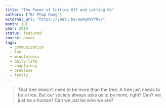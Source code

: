 ```yaml
---
title: "The Power of Cutting Off and Letting Go"
authors: ["Br Phap Dung"]
external_url: "https://youtu.be/ewXqVUVY9vs"
month: jul
year: 2018
status: featured
course: power
tags:
  - communication
  - lay
  - mindfulness
  - daily-life
  - chaplaincy
  - problems
  - family
---
```


> That tree doesn't need to be more than the tree. A tree just needs to be a tree. But our society always asks us to be more, right? Can't we just be a human? Can we just be who we are?

